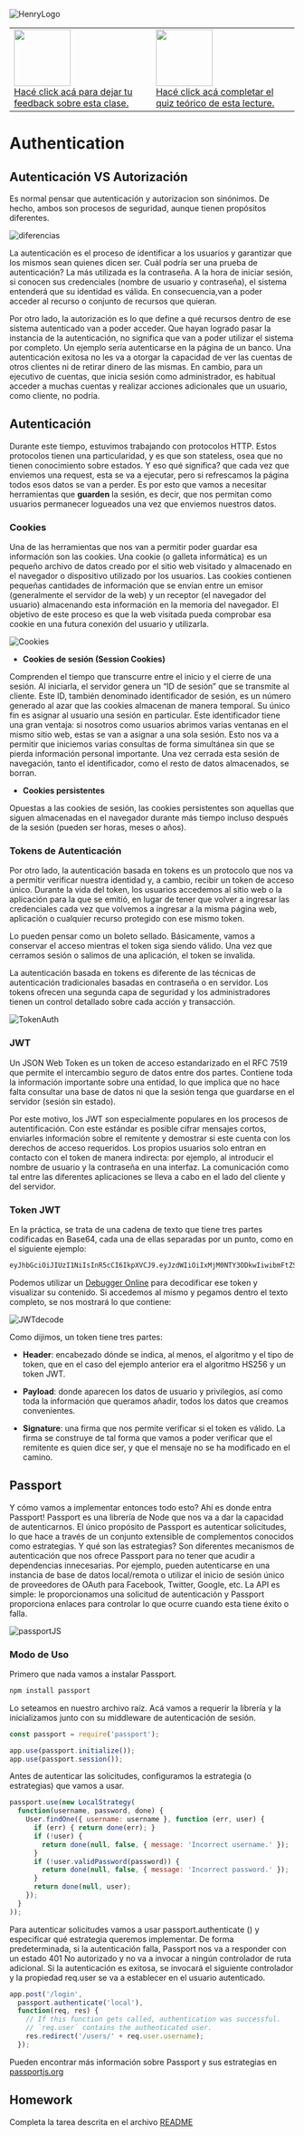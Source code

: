 ![HenryLogo](https://d31uz8lwfmyn8g.cloudfront.net/Assets/logo-henry-white-lg.png)

<table class="hide" width="100%" style='table-layout:fixed;'>
 <tr>
  <td>
   <a href="https://airtable.com/shrOlYwXwdTEsT4Cq?prefill_clase=04-Authentication">
    <img src="https://static.thenounproject.com/png/204643-200.png" width="100" />
    <br>
    Hacé click acá para dejar tu feedback sobre esta clase.
   </a>
  </td>
  <td>
   <a href="https://quiz.soyhenry.com/evaluation/new/60aaf20c56b4056ff032e187">
    <img src="https://upload.wikimedia.org/wikipedia/commons/thumb/1/1f/HSQuiz.svg/768px-HSQuiz.svg.png"
     width="100" height="100" />
    <br>
    Hacé click acá completar el quiz teórico de esta lecture.
   </a>
  </td>
 </tr>
</table>

# Authentication
## Autenticación VS Autorización

Es normal pensar que autenticación y autorizacion son sinónimos. De hecho, ambos son procesos de seguridad, aunque tienen propósitos diferentes.

 ![diferencias](https://www.redeszone.net/app/uploads-redeszone.net/2020/06/diferencias-autenticacion-autorizacion-3.jpg)

La autenticación es el proceso de identificar a los usuarios y garantizar que los mismos sean quienes dicen ser. Cuál podría ser una prueba de autenticación? La más utilizada es la contraseña. A la hora de iniciar sesión, si conocen sus credenciales (nombre de usuario y contraseña), el sistema entenderá que su identidad es válida. En consecuencia,van a poder acceder al recurso o conjunto de recursos que quieran.

Por otro lado, la autorización es lo que define a qué recursos dentro de ese sistema autenticado van a poder acceder. Que hayan logrado pasar la instancia de la autenticación, no significa que van a poder utilizar el sistema por completo. Un ejemplo sería autenticarse en la página de un banco. Una autenticación exitosa no les va a otorgar  la capacidad de ver las cuentas de otros clientes ni de retirar dinero de las mismas. En cambio, para un ejecutivo de cuentas, que inicia sesión como administrador, es habitual acceder a muchas cuentas y realizar acciones adicionales que un usuario, como cliente, no podría.

## Autenticación

Durante este tiempo, estuvimos trabajando con protocolos HTTP. Estos protocolos tienen una particularidad, y es que son stateless, osea que no tienen conocimiento sobre estados. Y eso qué significa? que cada vez que enviemos una request, esta se va a ejecutar, pero si refrescamos la página todos esos datos se van a perder. Es por esto que vamos a necesitar herramientas que __guarden__ la sesión, es decir, que nos permitan como usuarios permanecer logueados una vez que enviemos nuestros datos.

### Cookies

Una de las herramientas que nos van a permitir poder guardar esa información son las cookies. Una cookie (o galleta informática) es un pequeño archivo de datos creado por el sitio web visitado y almacenado en el navegador o dispositivo utilizado por los usuarios. Las cookies contienen pequeñas cantidades de información que se envían entre un emisor (generalmente el servidor de la web) y un receptor (el navegador del usuario) almacenando esta información en la memoria del navegador. El objetivo de este proceso es que la web visitada pueda comprobar esa cookie en una futura conexión del usuario y utilizarla.

 ![Cookies](../_src/assets/04-Authentication/CookiesAuth.png)

* __Cookies de sesión (Session Cookies)__

Comprenden el tiempo que transcurre entre el inicio y el cierre de una sesión. Al iniciarla, el servidor genera un “ID de sesión” que se transmite al cliente. Este ID, también denominado identificador de sesión, es un número generado al azar que las cookies almacenan de manera temporal. Su único fin es asignar al usuario una sesión en particular. Este identificador tiene una gran ventaja: si nosotros como usuarios abrimos varias ventanas en el mismo sitio web, estas se van a asignar a una sola sesión. Esto nos va a permitir que iniciemos varias consultas de forma simultánea sin que se pierda información personal importante.
Una vez cerrada esta sesión de navegación, tanto el identificador, como el resto de datos almacenados, se borran.

* __Cookies persistentes__

Opuestas a las cookies de sesión, las cookies persistentes son aquellas que siguen almacenadas en el navegador durante más tiempo incluso después de la sesión (pueden ser horas, meses o años).

### Tokens de Autenticación

Por otro lado, la autenticación basada en tokens es un protocolo que nos va a permitir verificar nuestra identidad y, a cambio, recibir un token de acceso único. Durante la vida del token, los usuarios accedemos al sitio web o la aplicación para la que se emitió, en lugar de tener que volver a ingresar las credenciales cada vez que volvemos a ingresar a la misma página web, aplicación o cualquier recurso protegido con ese mismo token.

Lo pueden pensar como un boleto sellado. Básicamente, vamos a conservar el acceso mientras el token siga siendo válido. Una vez que cerramos sesión o salimos de una aplicación, el token se invalida.

La autenticación basada en tokens es diferente de las técnicas de autenticación tradicionales basadas en contraseña o en servidor. Los tokens ofrecen una segunda capa de seguridad y los administradores tienen un control detallado sobre cada acción y transacción.

 ![TokenAuth](../_src/assets/04-Authentication/TokenAuth.png)

### JWT

Un JSON Web Token es un token de acceso estandarizado en el RFC 7519 que permite el intercambio seguro de datos entre dos partes. Contiene toda la información importante sobre una entidad, lo que implica que no hace falta consultar una base de datos ni que la sesión tenga que guardarse en el servidor (sesión sin estado).

Por este motivo, los JWT son especialmente populares en los procesos de autentificación. Con este estándar es posible cifrar mensajes cortos, enviarles información sobre el remitente y demostrar si este cuenta con los derechos de acceso requeridos.
 Los propios usuarios solo entran en contacto con el token de manera indirecta: por ejemplo, al introducir el nombre de usuario y la contraseña en una interfaz. La comunicación como tal entre las diferentes aplicaciones se lleva a cabo en el lado del cliente y del servidor.

### __Token JWT__

En la práctica, se trata de una cadena de texto que tiene tres partes codificadas en Base64, cada una de ellas separadas por un punto, como en el siguiente ejemplo:

```bash
eyJhbGciOiJIUzI1NiIsInR5cCI6IkpXVCJ9.eyJzdWIiOiIxMjM0NTY3ODkwIiwibmFtZSI6IlNveSBIZW5yeSIsImlhdCI6MTUxNjIzOTAyMn0.ixJ_6SpS1ppUImi6OPSOJGqW_bn31g5L0BydnnhDoM8
```

Podemos utilizar un [Debugger Online](https://jwt.io/) para decodificar ese token y visualizar su contenido. Si accedemos al mismo y pegamos dentro el texto completo, se nos mostrará lo que contiene:

 ![JWTdecode](../_src/assets/04-Authentication/JWTdecode.png)

Como dijimos, un token tiene tres partes:

* __Header__: encabezado dónde se indica, al menos, el algoritmo y el tipo de token, que en el caso del ejemplo anterior
era el algoritmo HS256 y un token JWT.

* __Payload__: donde aparecen los datos de usuario y privilegios, así como toda la información que queramos añadir,
todos los datos que creamos convenientes.

* __Signature__: una firma que nos permite verificar si el token es válido. La firma se construye de tal forma que vamos
a poder verificar que el remitente es quien dice ser, y que el mensaje no se ha modificado en el camino.

## Passport

Y cómo vamos a implementar entonces todo esto? Ahí es donde entra Passport! Passport es una librería de Node que nos va a dar la capacidad de autenticarnos. El único propósito de Passport es autenticar solicitudes, lo que hace a través de un conjunto extensible de complementos conocidos como estrategias. Y qué son las estrategias? Son diferentes mecanismos de autenticación que nos ofrece Passport para no tener que acudir a dependencias innecesarias. Por ejemplo, pueden autenticarse en una instancia de base de datos local/remota o utilizar el inicio de sesión único de proveedores de OAuth para Facebook, Twitter, Google, etc.‌ La API es simple: le proporcionamos una solicitud de autenticación y Passport proporciona enlaces para controlar lo que ocurre cuando esta tiene éxito o falla.

 ![passportJS](../_src/assets/04-Authentication/passportJS.png)

### Modo de Uso

Primero que nada vamos a instalar Passport.

```bash
npm install passport
```

Lo seteamos en nuestro archivo raíz. Acá vamos a requerir la librería y la inicializamos junto con su middleware de autenticación de sesión.

```js
const passport = require('passport');

app.use(passport.initialize());
app.use(passport.session());
```

Antes de autenticar las solicitudes, configuramos la estrategia (o estrategias) que vamos a usar.

```js
passport.use(new LocalStrategy(
  function(username, password, done) {
    User.findOne({ username: username }, function (err, user) {
      if (err) { return done(err); }
      if (!user) {
        return done(null, false, { message: 'Incorrect username.' });
      }
      if (!user.validPassword(password)) {
        return done(null, false, { message: 'Incorrect password.' });
      }
      return done(null, user);
    });
  }
));
```

Para autenticar solicitudes vamos a usar passport.authenticate () y especificar qué estrategia queremos implementar. De forma predeterminada, si la autenticación falla, Passport nos va a responder con un estado 401 No autorizado y no va a invocar a ningún controlador de ruta adicional. Si la autenticación es exitosa, se invocará el siguiente controlador y la propiedad req.user se va a establecer en el usuario autenticado.

```js
app.post('/login',
  passport.authenticate('local'),
  function(req, res) {
    // If this function gets called, authentication was successful.
    // `req.user` contains the authenticated user.
    res.redirect('/users/' + req.user.username);
  });
  ```

Pueden encontrar más información sobre Passport y sus estrategias en [passportjs.org](http://passportjs.org)

## Homework

Completa la tarea descrita en el archivo [README](../EXTRA-Authentication/homework/README.md)
